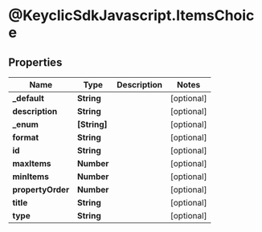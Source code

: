 # @KeyclicSdkJavascript.ItemsChoice

## Properties
Name | Type | Description | Notes
------------ | ------------- | ------------- | -------------
**_default** | **String** |  | [optional] 
**description** | **String** |  | [optional] 
**_enum** | **[String]** |  | [optional] 
**format** | **String** |  | [optional] 
**id** | **String** |  | [optional] 
**maxItems** | **Number** |  | [optional] 
**minItems** | **Number** |  | [optional] 
**propertyOrder** | **Number** |  | [optional] 
**title** | **String** |  | [optional] 
**type** | **String** |  | [optional] 


